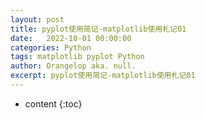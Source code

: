 ```yaml
---
layout: post
title: pyplot使用简记-matplotlib使用札记01
date:   2022-10-01 00:00:00
categories: Python
tags: matplotlib pyplot Python
author: Orangelop aka. null.
excerpt: pyplot使用简记-matplotlib使用札记01
---
```


* content
{:toc}